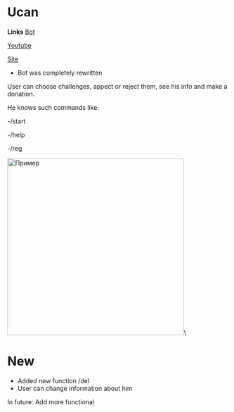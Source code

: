 # Ucan
**Links**
[Bot](http://t.me/pyToTest_bot)

[Youtube](https://youtu.be/DIKqtZG3B2E)

[Site](http://innovations.kh.ua/ucan/)

- Bot was completely rewritten

User can choose challenges, appect or reject them, see his info and make a donation.

He knows such commands like:

-/start

-/help

-/reg

<img width="402" alt="Пример" src="https://user-images.githubusercontent.com/94603459/147418560-16f621e1-a9fd-471a-b6a5-e2fc367610f2.PNG">\

# New
- Added new function /del
- User can change information about him

In future:
Add more functional




